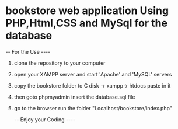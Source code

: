 # bookstore web application Using PHP,Html,CSS and MySql for the database 
-- For the Use ----

1. clone the repository to your computer
2. open your XAMPP server and start 'Apache' and 'MySQL'  servers
3. copy the bookstore folder to C disk -> xampp-> htdocs paste in it
4. then goto phpmyadmin insert the database.sql file
5. go to the browser run the folder "Localhost/bookstore/index.php"


   -- Enjoy your Coding ----
